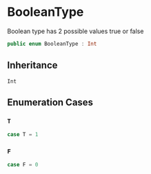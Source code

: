 # BooleanType

Boolean type has 2 possible values true or false

``` swift
public enum BooleanType : Int 
```

## Inheritance

`Int`

## Enumeration Cases

### `T`

``` swift
case T = 1
```

### `F`

``` swift
case F = 0
```
